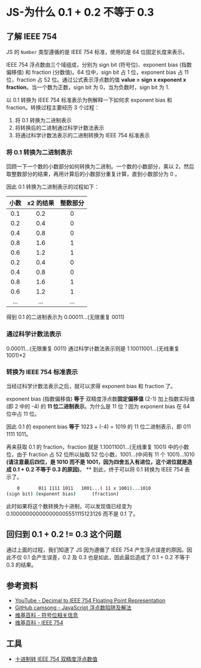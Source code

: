 # JS-为什么 0.1 + 0.2 不等于 0.3

## 了解 IEEE 754

JS 的 `Number` 类型遵循的是 IEEE 754 标准，使用的是 64 位固定长度来表示。

IEEE 754 浮点数由三个域组成，分别为 sign bit (符号位)、exponent bias (指数偏移值) 和 fraction (分数值)。64 位中，sign bit 占 1 位，exponent bias 占 11 位，fraction 占 52 位。通过公式表示浮点数的值 **value = sign x exponent x fraction**。当一个数为正数，sign bit 为 0，当为负数时，sign bit 为 1.

以 0.1 转换为 IEEE 754 标准表示为例解释一下如何求 exponent bias 和 fraction。转换过程主要经历 3 个过程：

1. 将 0.1 转换为二进制表示
2. 将转换后的二进制通过科学计数法表示
3. 将通过科学计数法表示的二进制转换为 IEEE 754 标准表示

### 将 0.1 转换为二进制表示

回顾一下一个数的小数部分如何转换为二进制。一个数的小数部分，乘以 2，然后取整数部分的结果，再用计算后的小数部分重复计算，直到小数部分为 0 。

因此 0.1 转换为二进制表示的过程如下：

| 小数 | x2 的结果 | 整数部分 |
| :--: | :-------: | :------: |
| 0.1  |    0.2    |    0     |
| 0.2  |    0.4    |    0     |
| 0.4  |    0.8    |    0     |
| 0.8  |    1.6    |    1     |
| 0.6  |    1.2    |    1     |
| 0.2  |    0.4    |    0     |
| 0.4  |    0.8    |    0     |
| 0.8  |    1.6    |    1     |
| 0.6  |    1.2    |    1     |
| ...  |    ...    |   ...    |

得到 0.1 的二进制表示为 0.00011...(无限重复 0011)

### 通过科学计数法表示

0.00011...(无限重复 0011) 通过科学计数法表示则是 1.10011001...(无线重复 1001)\*2

### 转换为 IEEE 754 标准表示

当经过科学计数法表示之后，就可以求得 exponent bias 和 fraction 了。

exponent bias (指数偏移值) **等于** 双精度浮点数**固定偏移值** (2-1) 加上指数实际值(即 2 中的 -4) 的 **11 位二进制表示**。为什么是 11 位？因为 exponent bias 在 64 位中占 11 位。

因此 0.1 的 exponent bias **等于** 1023 + (-4) = 1019 的 11 位二进制表示，即 011 1111 1011。

再来获取 0.1 的 fraction，fraction 就是 1.10011001...(无线重复 1001) 中的小数位，由于 fraction 占 52 位所以抽取 52 位小数，1001...(中间有 11 个 1001)...1010 **(请注意最后四位，是 1010 而不是 1001，因为四舍五入有进位，这个进位就是造成 0.1 + 0.2 不等于 0.3 的原因)**。
\*\*
到此，终于可以将 0.1 转换为 IEEE 754 表示了。

```bash
    0       011 1111 1011   1001...( 11 x 1001)...1010
(sign bit) (exponent bias)      (fraction)
```

此时如果将这个数转换为十进制，可以发现值已经变为 0.100000000000000005551115123126 而不是 0.1 了。

## 回归到 0.1 + 0.2 != 0.3 这个问题

通过上面的过程，我们知道了 JS 因为遵循了 IEEE 754 产生浮点误差的原因。因此不仅 0.1 会产生误差，0.2 及 0.3 也是如此，因此最后造成了 0.1 + 0.2 不等于 0.3 的结果。

## 参考资料

- [YouTube - Decimal to IEEE 754 Floating Point Representation](https://www.youtube.com/watch?v=8afbTaA-gOQ)
- [GitHub camsong - JavaScript 浮点数陷阱及解法](https://github.com/camsong/blog/issues/9)
- [维基百科 - 符号位相关信息](https://zh.wikipedia.org/wiki/%E6%9C%89%E7%AC%A6%E8%99%9F%E6%95%B8%E8%99%95%E7%90%86#%E5%8E%9F%E7%A0%81)
- [维基百科 - IEEE 754](https://zh.wikipedia.org/wiki/IEEE_754)

## 工具

- [十进制转 IEEE 754 双精度浮点数值](http://www.binaryconvert.com/convert_double.html)

